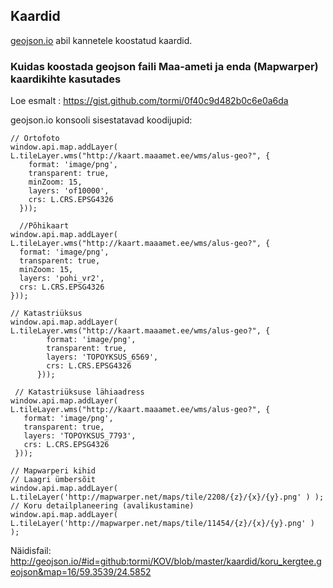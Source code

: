 ## Kaardid
[geojson.io](http://geojson.io/) abil kannetele koostatud kaardid.

### Kuidas koostada geojson faili Maa-ameti ja enda (Mapwarper) kaardikihte kasutades

Loe esmalt : https://gist.github.com/tormi/0f40c9d482b0c6e0a6da

geojson.io konsooli sisestatavad koodijupid:

```
// Ortofoto
window.api.map.addLayer( L.tileLayer.wms("http://kaart.maaamet.ee/wms/alus-geo?", {
    format: 'image/png',
    transparent: true,
    minZoom: 15,
    layers: 'of10000',
    crs: L.CRS.EPSG4326
  }));

  //Põhikaart
window.api.map.addLayer( L.tileLayer.wms("http://kaart.maaamet.ee/wms/alus-geo?", {
  format: 'image/png',
  transparent: true,
  minZoom: 15,
  layers: 'pohi_vr2',
  crs: L.CRS.EPSG4326
}));

// Katastriüksus
window.api.map.addLayer( L.tileLayer.wms("http://kaart.maaamet.ee/wms/alus-geo?", {
        format: 'image/png',
        transparent: true,
        layers: 'TOPOYKSUS_6569',
        crs: L.CRS.EPSG4326
      }));

 // Katastriüksuse lähiaadress
window.api.map.addLayer( L.tileLayer.wms("http://kaart.maaamet.ee/wms/alus-geo?", {
   format: 'image/png',
   transparent: true,
   layers: 'TOPOYKSUS_7793',
   crs: L.CRS.EPSG4326
 }));

// Mapwarperi kihid
// Laagri ümbersõit
window.api.map.addLayer( L.tileLayer('http://mapwarper.net/maps/tile/2208/{z}/{x}/{y}.png' ) );
// Koru detailplaneering (avalikustamine)
window.api.map.addLayer( L.tileLayer('http://mapwarper.net/maps/tile/11454/{z}/{x}/{y}.png' ) );
```
Näidisfail: http://geojson.io/#id=github:tormi/KOV/blob/master/kaardid/koru_kergtee.geojson&map=16/59.3539/24.5852

